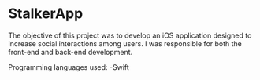# StalkerApp

The objective of this project was to develop an iOS application designed to increase social interactions among users. I was responsible for both the front-end and back-end development. 

Programming languages used:
-Swift
